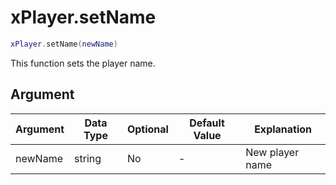 # xPlayer.setName

```lua
xPlayer.setName(newName)
```

This function sets the player name.

## Argument

| Argument | Data Type | Optional | Default Value | Explanation     |
|----------|-----------|----------|---------------|-----------------|
| newName  | string    | No       | -             | New player name |
